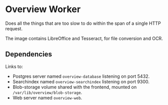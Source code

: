 Overview Worker
===============

Does all the things that are too slow to do within the span of a single HTTP
request.

The image contains LibreOffice and Tesseract, for file conversion and OCR.

## Dependencies

Links to:
- Postgres server named `overview-database` listening on port 5432.
- Searchindex named `overview-searchindex` listening on port 9300.
- Blob-storage volume shared with the frontend, mounted on `/var/lib/overview/blob-storage`.
- Web server named `overview-web`.
